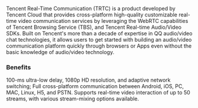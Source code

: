 Tencent Real-Time Communication (TRTC) is a product developed by Tencent Cloud that provides cross-platform high-quality customizable real-time video communication services by leveraging the WebRTC capabilities of Tencent Browsing Service (TBS), and Tencent Real-time Audio/Video SDKs. Built on Tencent's more than a decade of expertise in QQ audio/video chat technologies, it allows users to get started with building an audio/video communication platform quickly through browsers or Apps even without the basic knowledge of audio/video technology.

### Benefits
100-ms ultra-low delay, 1080p HD resolution, and adaptive network switching;
Full cross-platform communication between Android, iOS, PC, MAC, Linux, H5, and PSTN.
Supports real-time video interaction of up to 50 streams, with various stream-mixing options available.
